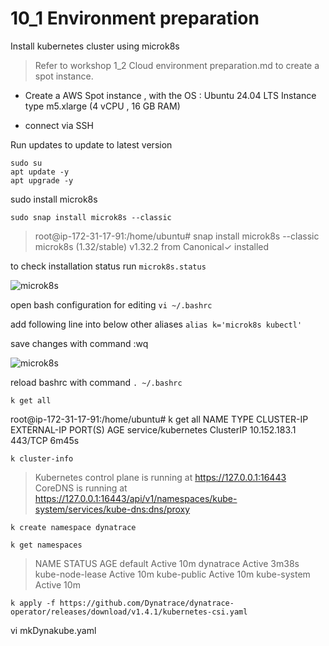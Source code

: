 # 10_1 Environment preparation

Install kubernetes cluster using microk8s

> Refer to workshop 1_2 Cloud environment preparation.md to create a spot instance. 

- Create a AWS Spot instance , with the 
  OS : Ubuntu 24.04 LTS
  Instance type m5.xlarge  (4 vCPU , 16 GB RAM)

- connect via SSH

Run updates to update to latest version
```
sudo su
apt update -y
apt upgrade -y
```

sudo install microk8s

``` sudo snap install microk8s --classic ```

> root@ip-172-31-17-91:/home/ubuntu# snap install microk8s --classic
microk8s (1.32/stable) v1.32.2 from Canonical✓ installed

to check installation status run ```microk8s.status```

![microk8s](https://github.com/hakansuku/D1APACTraining/blob/main/images/classicfullstack/microk8s.jpg)


open bash configuration for editing
```vi ~/.bashrc```

add following line into below other aliases
``` alias k='microk8s kubectl' ```

save changes with command :wq

![microk8s](https://github.com/hakansuku/D1APACTraining/blob/main/images/classicfullstack/alias.jpg)

reload bashrc with command
```. ~/.bashrc```

```k get all```

root@ip-172-31-17-91:/home/ubuntu# k get all
NAME                 TYPE        CLUSTER-IP     EXTERNAL-IP   PORT(S)   AGE
service/kubernetes   ClusterIP   10.152.183.1   <none>        443/TCP   6m45s

```k cluster-info```
> Kubernetes control plane is running at https://127.0.0.1:16443
CoreDNS is running at https://127.0.0.1:16443/api/v1/namespaces/kube-system/services/kube-dns:dns/proxy

```k create namespace dynatrace```

```k get namespaces```
> NAME              STATUS   AGE
> default           Active   10m
> dynatrace         Active   3m38s
> kube-node-lease   Active   10m
> kube-public       Active   10m
> kube-system       Active   10m


```k apply -f https://github.com/Dynatrace/dynatrace-operator/releases/download/v1.4.1/kubernetes-csi.yaml```

vi mkDynakube.yaml





